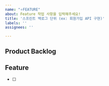 ```yaml
---
name: "⭐️FEATURE"
about: Feature 작업 사항을 입력해주세요!
title: '스프린트 백로그 단위 (ex: 회원가입 API 구현)'
labels: ''
assignees: ''

---
```


## Product Backlog

<!-- product backlog 내용 / ex) 사용자는 회원가입을 한다. -->

## Feature

<!-- ex) XxxDTO 구현, XxxService - XxxMethod 구현, XxxController - XxxAPI 구현 -->

- [ ] 

<!-- 담당자가 직접 이슈 작성할 것! -->
